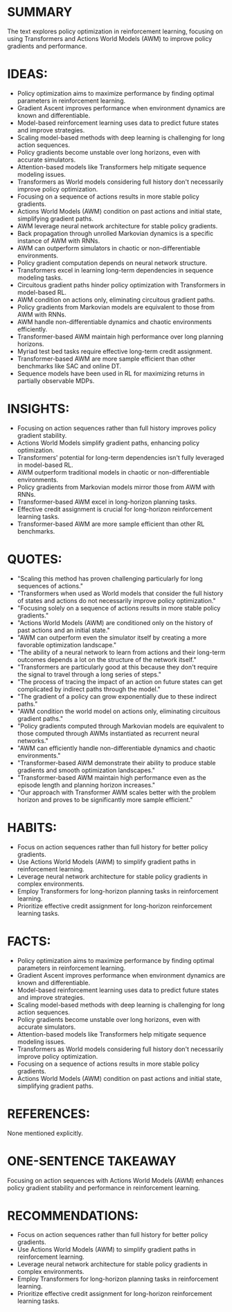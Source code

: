 # SUMMARY
The text explores policy optimization in reinforcement learning, focusing on using Transformers and Actions World Models (AWM) to improve policy gradients and performance.

# IDEAS:
- Policy optimization aims to maximize performance by finding optimal parameters in reinforcement learning.
- Gradient Ascent improves performance when environment dynamics are known and differentiable.
- Model-based reinforcement learning uses data to predict future states and improve strategies.
- Scaling model-based methods with deep learning is challenging for long action sequences.
- Policy gradients become unstable over long horizons, even with accurate simulators.
- Attention-based models like Transformers help mitigate sequence modeling issues.
- Transformers as World models considering full history don't necessarily improve policy optimization.
- Focusing on a sequence of actions results in more stable policy gradients.
- Actions World Models (AWM) condition on past actions and initial state, simplifying gradient paths.
- AWM leverage neural network architecture for stable policy gradients.
- Back propagation through unrolled Markovian dynamics is a specific instance of AWM with RNNs.
- AWM can outperform simulators in chaotic or non-differentiable environments.
- Policy gradient computation depends on neural network structure.
- Transformers excel in learning long-term dependencies in sequence modeling tasks.
- Circuitous gradient paths hinder policy optimization with Transformers in model-based RL.
- AWM condition on actions only, eliminating circuitous gradient paths.
- Policy gradients from Markovian models are equivalent to those from AWM with RNNs.
- AWM handle non-differentiable dynamics and chaotic environments efficiently.
- Transformer-based AWM maintain high performance over long planning horizons.
- Myriad test bed tasks require effective long-term credit assignment.
- Transformer-based AWM are more sample efficient than other benchmarks like SAC and online DT.
- Sequence models have been used in RL for maximizing returns in partially observable MDPs.

# INSIGHTS:
- Focusing on action sequences rather than full history improves policy gradient stability.
- Actions World Models simplify gradient paths, enhancing policy optimization.
- Transformers' potential for long-term dependencies isn't fully leveraged in model-based RL.
- AWM outperform traditional models in chaotic or non-differentiable environments.
- Policy gradients from Markovian models mirror those from AWM with RNNs.
- Transformer-based AWM excel in long-horizon planning tasks.
- Effective credit assignment is crucial for long-horizon reinforcement learning tasks.
- Transformer-based AWM are more sample efficient than other RL benchmarks.

# QUOTES:
- "Scaling this method has proven challenging particularly for long sequences of actions."
- "Transformers when used as World models that consider the full history of states and actions do not necessarily improve policy optimization."
- "Focusing solely on a sequence of actions results in more stable policy gradients."
- "Actions World Models (AWM) are conditioned only on the history of past actions and an initial state."
- "AWM can outperform even the simulator itself by creating a more favorable optimization landscape."
- "The ability of a neural network to learn from actions and their long-term outcomes depends a lot on the structure of the network itself."
- "Transformers are particularly good at this because they don't require the signal to travel through a long series of steps."
- "The process of tracing the impact of an action on future states can get complicated by indirect paths through the model."
- "The gradient of a policy can grow exponentially due to these indirect paths."
- "AWM condition the world model on actions only, eliminating circuitous gradient paths."
- "Policy gradients computed through Markovian models are equivalent to those computed through AWMs instantiated as recurrent neural networks."
- "AWM can efficiently handle non-differentiable dynamics and chaotic environments."
- "Transformer-based AWM demonstrate their ability to produce stable gradients and smooth optimization landscapes."
- "Transformer-based AWM maintain high performance even as the episode length and planning horizon increases."
- "Our approach with Transformer AWM scales better with the problem horizon and proves to be significantly more sample efficient."

# HABITS:
- Focus on action sequences rather than full history for better policy gradients.
- Use Actions World Models (AWM) to simplify gradient paths in reinforcement learning.
- Leverage neural network architecture for stable policy gradients in complex environments.
- Employ Transformers for long-horizon planning tasks in reinforcement learning.
- Prioritize effective credit assignment for long-horizon reinforcement learning tasks.

# FACTS:
- Policy optimization aims to maximize performance by finding optimal parameters in reinforcement learning.
- Gradient Ascent improves performance when environment dynamics are known and differentiable.
- Model-based reinforcement learning uses data to predict future states and improve strategies.
- Scaling model-based methods with deep learning is challenging for long action sequences.
- Policy gradients become unstable over long horizons, even with accurate simulators.
- Attention-based models like Transformers help mitigate sequence modeling issues.
- Transformers as World models considering full history don't necessarily improve policy optimization.
- Focusing on a sequence of actions results in more stable policy gradients.
- Actions World Models (AWM) condition on past actions and initial state, simplifying gradient paths.

# REFERENCES:
None mentioned explicitly.

# ONE-SENTENCE TAKEAWAY
Focusing on action sequences with Actions World Models (AWM) enhances policy gradient stability and performance in reinforcement learning.

# RECOMMENDATIONS:
- Focus on action sequences rather than full history for better policy gradients.
- Use Actions World Models (AWM) to simplify gradient paths in reinforcement learning.
- Leverage neural network architecture for stable policy gradients in complex environments.
- Employ Transformers for long-horizon planning tasks in reinforcement learning.
- Prioritize effective credit assignment for long-horizon reinforcement learning tasks.